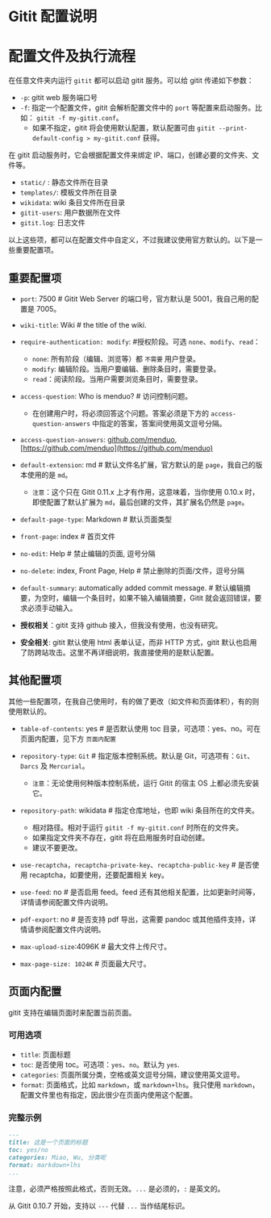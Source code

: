 # Gitit 配置说明
# 配置文件及执行流程
在任意文件夹内运行 `gitit` 都可以启动 gitit 服务。可以给 gitit 传递如下参数：
- `-p`: gitit web 服务端口号
- `-f`: 指定一个配置文件，gitit 会解析配置文件中的 `port` 等配置来启动服务。比如： `gitit -f my-gitit.conf`。
  - 如果不指定，gitit 将会使用默认配置，默认配置可由 `gitit --print-default-config > my-gitit.conf` 获得。

在 gitit 启动服务时，它会根据配置文件来绑定 IP、端口，创建必要的文件夹、文件等。
- `static/` : 静态文件所在目录
- `templates/`: 模板文件所在目录
- `wikidata`: wiki 条目文件所在目录
- `gitit-users`: 用户数据所在文件
- `gitit.log`:  日志文件

以上这些项，都可以在配置文件中自定义，不过我建议使用官方默认的。以下是一些重要配置项。

## 重要配置项
- `port`: 7500 # Gitit Web Server 的端口号，官方默认是 5001，我自己用的配置是 7005。
- `wiki-title`: Wiki # the title of the wiki.
- `require-authentication: modify`: #授权阶段。可选 `none`、`modify`、`read`：
  - `none`: 所有阶段（编辑、浏览等）都 `不需要` 用户登录。
  - `modify`: 编辑阶段。当用户要编辑、删除条目时，需要登录。
  - `read`：阅读阶段。当用户需要浏览条目时，需要登录。

- `access-question`: Who is menduo? # 访问控制问题。
  - 在创建用户时，将必须回答这个问题。答案必须是下方的 `access-question-answers` 中指定的答案，答案间使用英文逗号分隔。

- `access-question-answers`: [github.com/menduo](https://github.com/menduo), [https://github.com/menduo](https://github.com/menduo)
- `default-extension`: md # 默认文件名扩展，官方默认的是 `page`，我自己的版本使用的是 `md`。
  - `注意`：这个只在 Gitit 0.11.x 上才有作用，这意味着，当你使用 0.10.x 时，即使配置了默认扩展为 `md`，最后创建的文件，其扩展名仍然是 `page`。

- `default-page-type`: Markdown # 默认页面类型
- `front-page`: index # 首页文件
- `no-edit`: Help # 禁止编辑的页面, 逗号分隔
- `no-delete`: index, Front Page, Help # 禁止删除的页面/文件，逗号分隔
- `default-summary`: automatically added commit message. # 默认编辑摘要，为空时，编辑一个条目时，如果不输入编辑摘要，Gitit 就会返回错误，要求必须手动输入。
- **授权相关**：gitit 支持 github 接入，但我没有使用，也没有研究。
- **安全相关**: gitit 默认使用 html 表单认证，而非 HTTP 方式，gitit 默认也启用了防跨站攻击。这里不再详细说明，我直接使用的是默认配置。

## 其他配置项
其他一些配置项，在我自己使用时，有的做了更改（如文件和页面体积），有的则使用默认的。
- `table-of-contents`: yes # 是否默认使用 toc 目录，可选项：yes、no。可在页面内配置，见下方 `页面内配置`
- `repository-type`: `Git` # 指定版本控制系统。默认是 Git，可选项有：`Git`、`Darcs` 及 `Mercurial`。
  - `注意`：无论使用何种版本控制系统，运行 Gitit 的宿主 OS 上都必须先安装它。

- `repository-path`: wikidata # 指定仓库地址，也即 wiki 条目所在的文件夹。
  - 相对路径。相对于运行 `gitit -f my-gitit.conf` 时所在的文件夹。
  - 如果指定文件夹不存在，gitit 将在启用服务时自动创建。
  - 建议不要更改。

- `use-recaptcha`，`recaptcha-private-key`、`recaptcha-public-key` # 是否使用 recaptcha，如要使用，还要配置相关 key。
- `use-feed`: no # 是否启用 feed。feed 还有其他相关配置，比如更新时间等，详情请参阅配置文件内说明。
- `pdf-export`: no # 是否支持 pdf 导出，这需要 pandoc 或其他插件支持，详情请参阅配置文件内说明。
- `max-upload-size`:4096K # 最大文件上传尺寸。
- `max-page-size: 1024K` # 页面最大尺寸。

## 页面内配置
gitit 支持在编辑页面时来配置当前页面。

### 可用选项
- `title`: 页面标题
- `toc`: 是否使用 toc。可选项：`yes`、`no`。默认为 `yes`.
- `categories`: 页面所属分类，空格或英文逗号分隔，建议使用英文逗号。
- `format`: 页面格式，比如 `markdown`，或 `markdown+lhs`。我只使用 `markdown`，配置文件里也有指定，因此很少在页面内使用这个配置。

### 完整示例

```markdown
---
title: 这是一个页面的标题
toc: yes/no
categories: Miao, Wu, 分类呢
format: markdown+lhs
...
```

注意，必须严格按照此格式，否则无效。`...` 是必须的，`:` 是英文的。

从 Gitit 0.10.7 开始，支持以 `---` 代替 `...` 当作结尾标识。

